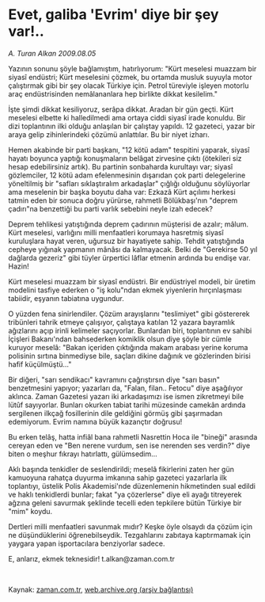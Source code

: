 # Evet, galiba 'Evrim' diye bir şey var!..

*A. Turan Alkan 2009.08.05*

<tr><td class="metin" colspan="2" style="padding-top: 20px; padding-left: 5px; ">Yazının sonunu şöyle bağlamıştım, hatırlıyorum: "Kürt meselesi muazzam bir siyasî endüstri; Kürt meselesini çözmek, bu ortamda musluk suyuyla motor çalıştırmak gibi bir şey olacak Türkiye için. Petrol türeviyle işleyen motorlu araç endüstrisinden nemâlananlara hep birlikte dikkat kesilelim."</td></tr><tr><td class="metin" colspan="2" style="padding-top: 20px; padding-left: 5px; ">
<div id="haberMetinDiv"><p>
<p>İşte şimdi dikkat kesiliyoruz, serâpa dikkat. Aradan bir gün geçti. Kürt meselesi elbette ki halledilmedi ama ortaya ciddi siyasî irade konuldu. Bir dizi toplantının ilki olduğu anlaşılan bir çalıştay yapıldı. 12 gazeteci, yazar bir araya gelip zihinlerindeki çözümü anlattılar. Bu bir niyet izharı.
<p>Hemen akabinde bir parti başkanı, "12 kötü adam" tespitini yaparak, siyasî hayatı boyunca yaptığı konuşmaların belâgat zirvesine çıktı (ötekileri siz hesap edebilirsiniz artık). Bu partinin sonbaharda kurultayı var; siyasî gözlemciler, 12 kötü adam efelenmesinin dışarıdan çok parti delegelerine yöneltilmiş bir "safları sıklaştıralım arkadaşlar" çığlığı olduğunu söylüyorlar ama meselenin bir başka boyutu daha var: Ezkazâ Kürt açılımı herkesi tatmin eden bir sonuca doğru yürürse, rahmetli Bölükbaşı'nın "deprem çadırı"na benzettiği bu parti varlık sebebini neyle izah edecek?
<p>Deprem tehlikesi yatıştığında deprem çadırının müşterisi de azalır; mâlum. Kürt meselesi, varlığını milli menfaatleri korumaya hasretmiş siyasî kuruluşlara hayat veren, uğursuz bir hayatiyete sahip. Tehdit yatıştığında cepheye yığınak yapmanın mânâsı da kalmayacak. Belki de "Gerekirse 50 yıl dağlarda gezeriz" gibi tüyler ürpertici lâflar etmenin ardında bu endişe var. Hazin!
<p>Kürt meselesi muazzam bir siyasî endüstri. Bir endüstriyel modeli, bir üretim modelini tasfiye ederken o "iş kolu"ndan ekmek yiyenlerin hırçınlaşması tabiidir, eşyanın tabiatına uygundur.
<p>O yüzden fena sinirlendiler. Çözüm arayışlarını "teslimiyet" gibi göstererek tribünleri tahrik etmeye çalışıyor, çalıştaya katılan 12 yazara bayramlık ağızlarını açıp irinli kelimeler saçıyorlar. Bunlardan biri, toplantının ev sahibi İçişleri Bakanı'ndan bahsederken komiklik olsun diye şöyle bir cümle kuruyor meselâ: "Bakan içeriden çıktığında makam arabası yerine koruma polisinin sırtına binmediyse bile, saçları dikine dağınık ve gözlerinden birisi hafif küçülmüştü..."
<p>Bir diğeri, "sarı sendikacı" kavramını çağrıştırsın diye "sarı basın" benzetmesini yapıyor; yazarları da, "Falan, filan.. Fetocu" diye aşağılıyor aklınca. Zaman Gazetesi yazarı iki arkadaşımızı ise ismen zikretmeyi bile lütûf sayıyorlar. Bunları okurken tabiat tarihi müzesinde camekân ardında sergilenen ilkçağ fosillerinin dile geldiğini görmüş gibi şaşırmadan edemiyorum. Evrim namına büyük kazançtır doğrusu!
<p>Bu erken telâş, hatta infiâl bana rahmetli Nasrettin Hoca ile "bineği" arasında cereyan eden ve "Ben nerene vurdum, sen ise nerenden ses verdin?" diye biten o meşhur fıkrayı hatırlattı, gülümsedim...
<p>Aklı başında tenkidler de seslendirildi; meselâ fikirlerini zaten her gün kamuoyuna rahatça duyurma imkanına sahip gazeteci yazarlarla ilk toplantıyı, üstelik Polis Akademisi'nde düzenlemenin hikmetinden sual edildi ve haklı tenkidlerdi bunlar; fakat "ya çözerlerse" diye eli ayağı titreyerek ağzına geleni savurmak şeklinde tecelli eden tepkilere bütün Türkiye bir "mim" koydu.
<p>Dertleri milli menfaatleri savunmak mıdır? Keşke öyle olsaydı da çözüm için ne düşündüklerini öğrenebilseydik. Tezgahlarını zabıtaya kaptırmamak için yaygara yapan işportacılara benziyorlar sadece.
<p>E, anlarız, ekmek teknesidir! t.alkan@zaman.com.tr </p>
</p></p></p></p></p></p></p></p></p></p></div>
<br/></td></tr>

Kaynak: [zaman.com.tr](http://zaman.com.tr/yazar.do?yazino=876956), [web.archive.org (arşiv bağlantısı)](http://web.archive.org/web/20100818212303/http://www.zaman.com.tr:80/yazar.do?yazino=876956)
